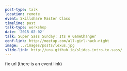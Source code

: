```yaml
---
post-type: talk
location: remote
event: Skillshare Master Class
timeline: past
talk-type: workshop
date: '2015-02-02'
talk: Super Sass Sunday: Its A GameChanger
conf-link: http://meetup.com/all-girl-hack-night
image: ../images/posts/lexus.jpg
slide-link: http://una.github.io/slides-intro-to-sass/
---
```


fix url (there is an event link)